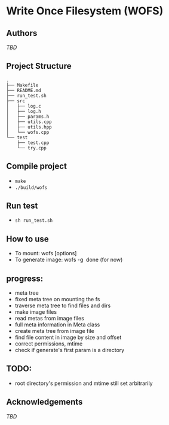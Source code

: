 # Write Once Filesystem (WOFS)

## Authors

*TBD*

## Project Structure

```
.
├── Makefile
├── README.md
├── run_test.sh
├── src
│   ├── log.c
│   ├── log.h
│   ├── params.h
│   ├── utils.cpp
│   ├── utils.hpp
│   └── wofs.cpp
└── test
    ├── test.cpp
    └── try.cpp
```

## Compile project

+ `make`
+ `./build/wofs`

## Run test

+ `sh run_test.sh`

## How to use

+ To mount: wofs [options] <image file> <mount point>
+ To generate image: wofs -g <directory> <image file>
done (for now)

## progress: 

+ meta tree
+ fixed meta tree on mounting the fs
+ traverse meta tree to find files and dirs
+ make image files
+ read metas from image files
+ full meta information in Meta class
+ create meta tree from image file
+ find file content in image by size and offset 
+ correct permissions, mtime
+ check if generate's first param is a directory

## TODO:
+ root directory's permission and mtime still set arbitrarily

## Acknowledgements
*TBD*

